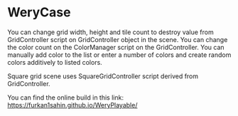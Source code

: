 # WeryCase

You can change grid width, height and tile count to destroy value from GridController script on GridController object in the scene.
You can change the color count on the ColorManager script on the GridController. You can manually add color to the list or enter a number of colors and create random colors additively to listed colors.

Square grid scene uses SquareGridController script derived from GridController. 

You can find the online build in this link: https://furkan1sahin.github.io/WeryPlayable/
